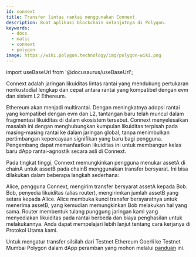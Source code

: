 ```yaml
---
id: connext
title: Transfer lintas rantai menggunakan Connext
description: Buat aplikasi blockchain selanjutnya di Polygon.
keywords:
  - docs
  - matic
  - connext
  - polygon
image: https://wiki.polygon.technology/img/polygon-wiki.png
---
```

import useBaseUrl from '@docusaurus/useBaseUrl';

Connext adalah jaringan likuiditas lintas rantai yang mendukung pertukaran nonkustodial lengkap dan cepat antara rantai yang kompatibel dengan evm dan sistem L2 Ethereum.

Ethereum akan menjadi multirantai. Dengan meningkatnya adopsi rantai yang kompatibel dengan evm dan L2, tantangan baru telah muncul dalam fragmentasi likuiditas di dalam ekosistem tersebut. Connext menyelesaikan masalah ini dengan menghubungkan kumpulan likuiditas terpisah pada masing-masing rantai ke dalam jaringan global, tanpa menimbulkan pertimbangan kepercayaan signifikan yang baru bagi pengguna. Pengembang dapat memanfaatkan likuiditas ini untuk membangun kelas baru dApp rantai-agnostik secara asli di Connext.

Pada tingkat tinggi, Connext memungkinkan pengguna menukar assetA di chainA untuk assetB pada chainB menggunakan transfer bersyarat. Ini bisa dilakukan dalam beberapa langkah sederhana:

Alice, pengguna Connext, mengirim transfer bersyarat assetA kepada Bob.
Bob, penyedia likuiditas (alias router), mengirimkan jumlah assetB yang setara kepada Alice.
Alice membuka kunci transfer bersyaratnya untuk menerima assetB, yang kemudian memungkinkan Bob melakukan hal yang sama.
Router membentuk tulang punggung jaringan kami yang menyediakan likuiditas pada rantai berbeda dan biaya penghasilan untuk melakukannya. Anda dapat mempelajari lebih lanjut tentang cara kerjanya di Protokol Utama kami.

Untuk mengatur transfer silsilah dari Testnet Ethereum Goerli ke Testnet Mumbai Polygon dalam dApp peramban yang mohon melalui [panduan](https://docs.connext.network/quickstart-polygon-matic-integration) ini.
